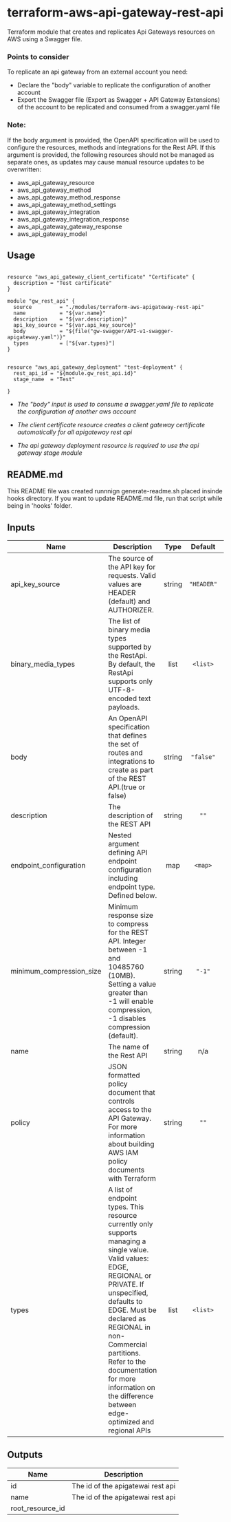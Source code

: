 
# terraform-aws-api-gateway-rest-api

Terraform module that creates and replicates Api Gateways resources on AWS using a Swagger file.

### Points to consider 
 
To replicate an api gateway from an external account you need:
  * Declare the "body" variable to replicate the configuration of another account
  * Export the Swagger file (Export as Swagger + API Gateway Extensions) of the account to be replicated and consumed from a swagger.yaml file


### Note: 

  If the body argument is provided, the OpenAPI specification will be used to configure the resources, methods and integrations for the Rest API. If this argument is provided, the following resources should not be managed as separate ones, as updates may cause manual resource updates to be overwritten:

 * aws_api_gateway_resource
 * aws_api_gateway_method
 * aws_api_gateway_method_response
 * aws_api_gateway_method_settings
 * aws_api_gateway_integration
 * aws_api_gateway_integration_response
 * aws_api_gateway_gateway_response
 * aws_api_gateway_model

## Usage

```hcl

resource "aws_api_gateway_client_certificate" "Certificate" {
  description = "Test cartificate"
}

module "gw_rest_api" {
  source         = "./modules/terraform-aws-apigateway-rest-api"
  name           = "${var.name}"
  description    = "${var.description}"
  api_key_source = "${var.api_key_source}"
  body           = "${file("gw-swagger/API-v1-swagger-apigateway.yaml")}"
  types          = ["${var.types}"]
}


resource "aws_api_gateway_deployment" "test-deployment" {
  rest_api_id = "${module.gw_rest_api.id}"
  stage_name  = "Test"
  
}

```
 * _The "body" input is used to consume a swagger.yaml file to replicate the configuration of another aws account_

 * _The client certificate resource creates a client gateway certificate automatically for all apigateway rest api_

 * _The api gateway deployment resource is required to use the api gateway stage module_

## README.md
This README file was created runnnign generate-readme.sh placed insinde hooks directory.
If you want to update README.md file, run that script while being in 'hooks' folder.
## Inputs

| Name | Description | Type | Default | Required |
|------|-------------|:----:|:-----:|:-----:|
| api\_key\_source | The source of the API key for requests. Valid values are HEADER (default) and AUTHORIZER. | string | `"HEADER"` | no |
| binary\_media\_types | The list of binary media types supported by the RestApi. By default, the RestApi supports only UTF-8-encoded text payloads. | list | `<list>` | no |
| body | An OpenAPI specification that defines the set of routes and integrations to create as part of the REST API.(true or false) | string | `"false"` | no |
| description | The description of the REST API | string | `""` | no |
| endpoint\_configuration | Nested argument defining API endpoint configuration including endpoint type. Defined below. | map | `<map>` | no |
| minimum\_compression\_size | Minimum response size to compress for the REST API. Integer between -1 and 10485760 (10MB). Setting a value greater than -1 will enable compression, -1 disables compression (default). | string | `"-1"` | no |
| name | The name of the Rest API | string | n/a | yes |
| policy | JSON formatted policy document that controls access to the API Gateway. For more information about building AWS IAM policy documents with Terraform | string | `""` | no |
| types | A list of endpoint types. This resource currently only supports managing a single value. Valid values: EDGE, REGIONAL or PRIVATE. If unspecified, defaults to EDGE. Must be declared as REGIONAL in non-Commercial partitions. Refer to the documentation for more information on the difference between edge-optimized and regional APIs | list | `<list>` | no |

## Outputs

| Name | Description |
|------|-------------|
| id | The id of the apigatewai rest api |
| name | The id of the apigatewai rest api |
| root\_resource\_id |  |

